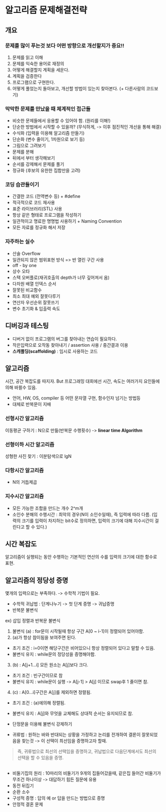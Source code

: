 # 알고리즘 문제해결전략
## 개요 
### 문제를 많이 푸는것 보다 어떤 방향으로 개선할지가 중요!!

1. 문제를 읽고 이해
2. 문제를 익숙한 용어로 재정의
3. 어떻게 해결할지 계획을 세운다.
4. 계획을 검증한다
5. 프로그램으로 구현한다.
6. 어떻게 풀었는지 돌아보고, 개선할 방법이 있는지 찾아본다. (+ 다른사람의 코드보기)

### 막막한 문제를 만났을 때 체계적인 접근들
- 비슷한 문제들에서 응용할 수 있어야 함. (원리를 이해!)
- 단순한 방법에서 시작할 수 있을까? (무식하게, -> 이후 점진적인 개선을 통해 해결) 
- 수식화 (입력을 이용해 알고리즘 만들기)
- 단순화 (변수 줄이기, 1차원으로 보기 등)
- 그림으로 그려보기
- 문제를 분해
- 뒤에서 부터 생각해보기
- 순서를 강제해서 문제를 풀기
- 정규화 (후보의 유한한 집합만을 고려)

### 코딩 습관들이기
- 간결한 코드 (전역변수 등) + #define
- 적극적으로 코드 재사용
- 표준 라이브러리(STL) 사용
- 항상 같은 형태로 프로그램을 작성하기
- 일관적이고 명료한 명명법 사용하기 + Naming Convention
- 모든 자료를 정규화 해서 저장


### 자주하는 실수
- 산술 Overflow
- 일관되지 않은 범위표현 방식 => 반 열린 구간 사용
- off - by one
- 상수 오타
- 스택 오버플로(재귀호출의 depth가 너무 깊어져서 옴)
- 다차원 배열 인덱스 순서
- 잘못된 비교함수
- 최소 최대 예외 잘못다루기
- 연산자 우선순위 잘못쓰기
- 변수 초기화 & 입출력 속도

## 디버깅과 테스팅
- 디버거 없이 프로그램의 버그를 찾아내는 연습이 필요하다. 
- 작은입력으로 오작동 찾아내기 / assertion 사용 / 중간결과 이용
- __스캐폴딩(scaffolding)__ : 임시로 사용하는 코드


## 알고리즘 
시간, 공간 복잡도를 따지자. But 프로그래밍 대회에선 시간, 속도는 여러가지 요인들에 의해 바뀔수 있음.  

- 언어, HW, OS, compiler 등 어떤 문자열 구현, 함수인자 넘기는 방법등
- 대체로 반복문이 지배

### 선형시간 알고리즘
이동평균 구하기 : N으로 만듦(반복문 수행횟수) -> __linear time Algorithm__ 

### 선형이하 시간 알고리즘
성형한 사진 찾기 : 이분탐색으로 lgN 

### 다항시간 알고리즘
- N의 거듭제곱

### 지수시간 알고리즘
- 모든 가능한 조합을 만드는 개수 2^m개
- 소인수 분해의 수행시간 : 최악의 경우(N이 소인수일때), 즉 입력에 따라 다름. (입력의 크기를 입력이 차지하는 bit수로 정의하면, 입력의 크기에 대해 지수시간이 걸린다고 할 수 있다.)

## 시간 복잡도
알고리즘이 실행되는 동안 수행하는 기본적인 연산의 수를 입력의 크기에 대한 함수로 표현.

## 알고리즘의 정당성 증명
몇개의 입력으로는 부족하다. -> 수학적 기법이 필요.  

- 수학적 귀납법 : 단계나누기 -> 첫 단계 증명 -> 귀납증명
- 반복문 불변식  

ex) 삽입 정렬과 반복문 불변식  
1. 불변식 (a) : for문이 시작될때 항상 구간 A[0 ~ i-1]이 정렬되어 있어야함.
2. (a)가 항상 참이됨을 보여주면 된다.  
- 초기 조건 : i=0이면 해당구간은 비어있으니 항상 정렬되어 있다고 말할 수 있음.
- 불변식 유지 : while문의 정당성을 증명해야함.
3. (b) : A[j+1...i] 모든 원소는 A[j]보다 크다. 
- 초기 조건 : 빈구간이므로 참
- 불변식 유지 : while문이 실행 -> A[j-1] > A[j] 이므로 swap후 1 줄이면 참.
4. (c) : A[0...i]구간은 A[j]를 제외하면 정렬됨.
- 초기 조건 : (a)에의해 정렬됨.
- 불변식 유지 : A[j]와 무엇을 교체해도 상대적 순서는 유지되므로 참. 

- 단정문을 이용해 불변식 강제하기
- 귀류법 : 원하는 바와 반대되는 상황을 가정하고 논리를 전개하여 결론이 잘못되었음을 찾는것 -> 이 선택이 최선임을 증명하고자 할때.  

> 즉, 귀류법으로 최선의 선택임을 증명하고, 귀납법으로 다음단계에서도 최선의 선택을 할 수 있음을 증명.

##
- 비둘기집의 원리 : 10마리의 비둘기가 9개의 집들어갔을때, 같은집 들어간 비둘기가 무조건 하나이상 -> 대답하기 힘든 질문에 유용
- 동전 뒤집기
- 순환 소수
- 구성적 증명 : 답의 예 or 답을 만드는 방법으로 증명
- 안정적 결혼 문제
